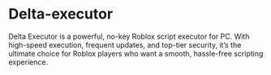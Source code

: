 # Delta-executor
Delta Executor is a powerful, no-key Roblox script executor for PC. With high-speed execution, frequent updates, and top-tier security, it’s the ultimate choice for Roblox players who want a smooth, hassle-free scripting experience.
